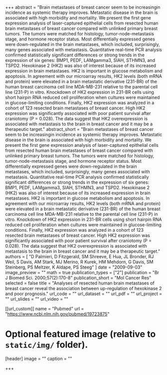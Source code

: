 +++
abstract = "Brain metastases of breast cancer seem to be increasingin incidence as systemic therapy improves. Metastatic disease in the brain is associated with high morbidity and mortality. We present the first gene expression analysis of laser-captured epithelial cells from resected human brain metastases of breast cancer compared with unlinked primary breast tumors. The tumors were matched for histology, tumor-node-metastasis stage, and hormone receptor status. Most differentially expressed genes were down-regulated in the brain metastases, which included, surprisingly, many genes associated with metastasis. Quantitative real-time PCR analysis confirmed statistically significant differences or strong trends in the expression of six genes: BMP1, PEDF, LAMgamma3, SIAH, STHMN3, and TSPD2. Hexokinase 2 (HK2) was also of interest because of its increased expression in brain metastases. HK2 is important in glucose metabolism and apoptosis. In agreement with our microarray results, HK2 levels (both mRNA and protein) were elevated in a brain metastatic derivative (231-BR) of the human breast carcinoma cell line MDA-MB-231 relative to the parental cell line (231-P) in vitro. Knockdown of HK2 expression in 231-BR cells using short hairpin RNA reduced cell proliferation when cultures were maintained in glucose-limiting conditions. Finally, HK2 expression was analyzed in a cohort of 123 resected brain metastases of breast cancer. High HK2 expression was significantly associated with poor patient survival after craniotomy (P = 0.028). The data suggest that HK2 overexpression is associated with metastasis to the brain in breast cancer and it may be a therapeutic target."
abstract_short = "Brain metastases of breast cancer seem to be increasingin incidence as systemic therapy improves. Metastatic disease in the brain is associated with high morbidity and mortality. We present the first gene expression analysis of laser-captured epithelial cells from resected human brain metastases of breast cancer compared with unlinked primary breast tumors. The tumors were matched for histology, tumor-node-metastasis stage, and hormone receptor status. Most differentially expressed genes were down-regulated in the brain metastases, which included, surprisingly, many genes associated with metastasis. Quantitative real-time PCR analysis confirmed statistically significant differences or strong trends in the expression of six genes: BMP1, PEDF, LAMgamma3, SIAH, STHMN3, and TSPD2. Hexokinase 2 (HK2) was also of interest because of its increased expression in brain metastases. HK2 is important in glucose metabolism and apoptosis. In agreement with our microarray results, HK2 levels (both mRNA and protein) were elevated in a brain metastatic derivative (231-BR) of the human breast carcinoma cell line MDA-MB-231 relative to the parental cell line (231-P) in vitro. Knockdown of HK2 expression in 231-BR cells using short hairpin RNA reduced cell proliferation when cultures were maintained in glucose-limiting conditions. Finally, HK2 expression was analyzed in a cohort of 123 resected brain metastases of breast cancer. High HK2 expression was significantly associated with poor patient survival after craniotomy (P = 0.028). The data suggest that HK2 overexpression is associated with metastasis to the brain in breast cancer and it may be a therapeutic target."
authors = [ "D Palmieri, D Fitzgerald, SM Shreeve, E Hua, JL Bronder, RJ Weil, S Davis, AM Stark, MJ Merino, R Kurek, HM Mehdorn, G Davis, SM Steinberg, PS Meltzer, K Aldape, PS Steeg"  ] 
date = "2009-09-03"
image_preview = ""
math = true
publication_types = ["2"] 
publication = "Br J Biomed Sci. 2000;57(2):170-8"
publication_short = "Mol Cancer Res"
selected = false
title = "Analyses of resected human brain metastases of breast cancer reveal the association between up-regulation of hexokinase 2 and poor prognosis."
url_code = ""
url_dataset = ""
url_pdf = ""
url_project = ""
url_slides = ""
url_video = ""

[[url_custom]]
name = "Pubmed"
url = "https://www.ncbi.nlm.nih.gov/pubmed/19723875"

# Optional featured image (relative to `static/img/` folder).
[header]
image = ""
caption = ""

+++

